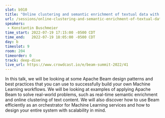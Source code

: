 ```yaml
---
slot: b910
title: "Online clustering and semantic enrichment of textual data with Apache Beam"
url: /sessions/online-clustering-and-semantic-enrichment-of-textual-data
speakers:
 - Konstantin Buschmeier
time_start: 2022-07-19 17:15:00 -0500 CDT
time_end:   2022-07-19 18:05:00 -0500 CDT
day: b
timeslot: 9
room: 204
timeorder: 0
track: deep-dive
live_url: https://www.crowdcast.io/e/beam-summit-2022/41
---
```


In this talk, we will be looking at some Apache Beam design patterns and best practices that you can use to successfully build your own Machine Learning workflows. We will be looking at examples of applying Apache Beam to solve real-world problems, such as real-time semantic enrichment and online clustering of text content. We will also discover how to use Beam efficiently as an orchestrator for Machine Learning services and how to design your entire system with scalability in mind.